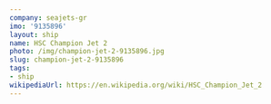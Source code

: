 ```yaml
---
company: seajets-gr
imo: '9135896'
layout: ship
name: HSC Champion Jet 2
photo: /img/champion-jet-2-9135896.jpg
slug: champion-jet-2-9135896
tags:
- ship
wikipediaUrl: https://en.wikipedia.org/wiki/HSC_Champion_Jet_2
---
```

